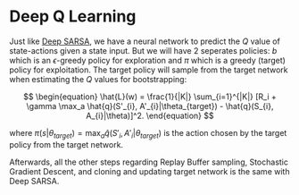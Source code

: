 # Deep Q Learning

Just like [Deep SARSA](https://github.com/weiminn/reinforcement/blob/main/08_Deep_SARSA/readme.md), we have a neural network to predict the $Q$ value of state-actions given a state input. But we will have 2 seperates policies: $b$ which is an $\epsilon$-greedy policy for exploration and $\pi$ which is a greedy (target) policy for exploitation. The target policy will sample from the target network when estimating the $Q$ values for bootstrapping:

$$
\begin{equation}
    \hat{L}(w) = \frac{1}{|K|} \sum_{i=1}^{|K|} [R_i + \gamma \max_a \hat{q}(S'_{i}, A'_{i}|\theta_{target}) - \hat{q}(S_{i}, A_{i}|\theta)]^2.
\end{equation}
$$

where $\pi(s|\theta_{target}) = \max_a \hat{q}(S'_{i}, A'_{i}|\theta_{target})$ is the action chosen by the target policy from the target network.

Afterwards, all the other steps regarding Replay Buffer sampling, Stochastic Gradient Descent, and cloning and updating target network is the same with Deep SARSA.